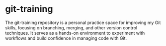 # git-training
The git-training repository is a personal practice space for improving my Git skills, focusing on branching, merging, and other version control techniques. It serves as a hands-on environment to experiment with workflows and build confidence in managing code with Git.
